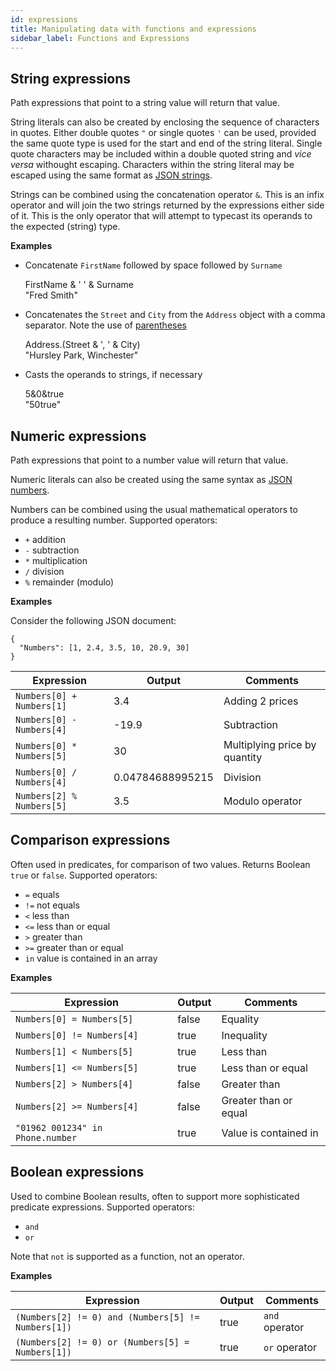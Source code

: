 ```yaml
---
id: expressions
title: Manipulating data with functions and expressions
sidebar_label: Functions and Expressions
---
```


## String expressions

Path expressions that point to a string value will return that value.

String literals can also be created by enclosing the
sequence of characters in quotes. Either double quotes `"` or single quotes `'` can be used, provided the same quote type is 
used for the start and end of the string literal.  Single quote characters may be included within a double quoted string and
_vice versa_ withought escaping.  Characters within the string literal may be escaped using the same format
as [JSON strings](https://tools.ietf.org/html/rfc7159#section-7).

Strings can be combined using the concatenation operator `&`. This is an infix operator and will join the two strings
returned by the expressions either side of it.  This is the only operator that will attempt to typecast its operands to
the expected (string) type.

__Examples__

- Concatenate `FirstName` followed by space followed by `Surname`
  <div class="jsonata-ex">
    <div>FirstName & ' ' & Surname</div>
    <div>"Fred Smith"</div>
  </div>

- Concatenates the `Street` and `City` from the `Address` object with a comma separator. Note the use of [parentheses](control.md#parenthesized-expressions-and-blocks)
  <div class="jsonata-ex">
    <div>Address.(Street & ', ' & City)</div>
    <div>"Hursley Park, Winchester"</div>
  </div>

- Casts the operands to strings, if necessary
  <div class="jsonata-ex">
    <div>5&0&true</div>
    <div>"50true"</div>
  </div>



## Numeric expressions

Path expressions that point to a number value will return that value.  

Numeric literals can also be created using the same syntax as [JSON numbers](https://tools.ietf.org/html/rfc7159#section-6).

Numbers can be combined using the usual mathematical operators to produce a resulting number.  Supported operators:
- `+` addition
- `-` subtraction
- `*` multiplication
- `/` division
- `%` remainder (modulo)

__Examples__

Consider the following JSON document:
```
{
  "Numbers": [1, 2.4, 3.5, 10, 20.9, 30]
}
```

| Expression | Output | Comments
| ---------- | ------ |----|
| `Numbers[0] + Numbers[1]` | 3.4 |Adding 2 prices|
| `Numbers[0] - Numbers[4]` | -19.9 | Subtraction |
| `Numbers[0] * Numbers[5]` | 30 |Multiplying price by quantity|
| `Numbers[0] / Numbers[4]` | 0.04784688995215 |Division|
| `Numbers[2] % Numbers[5]` | 3.5 |Modulo operator|


## Comparison expressions

Often used in predicates, for comparison of two values.  Returns Boolean `true` or `false`. Supported operators:

- `=` equals
- `!=` not equals
- `<` less than
- `<=` less than or equal
- `>` greater than
- `>=` greater than or equal
- `in` value is contained in an array


__Examples__

| Expression | Output | Comments
| ---------- | ------ |----|
| `Numbers[0] = Numbers[5]` | false |Equality |
| `Numbers[0] != Numbers[4]` | true | Inequality |
| `Numbers[1] < Numbers[5]` | true |Less than|
| `Numbers[1] <= Numbers[5]` | true |Less than or equal|
| `Numbers[2] > Numbers[4]` | false |Greater than|
| `Numbers[2] >= Numbers[4]` | false |Greater than or equal|
| `"01962 001234" in Phone.number` | true | Value is contained in|

## Boolean expressions

Used to combine Boolean results, often to support more sophisticated predicate expressions. Supported operators:

- `and`
- `or`

Note that `not` is supported as a function, not an operator.

__Examples__

| Expression | Output | Comments
| ---------- | ------ |----|
| `(Numbers[2] != 0) and (Numbers[5] != Numbers[1])` | true |`and` operator |
| `(Numbers[2] != 0) or (Numbers[5] = Numbers[1])` | true | `or` operator |

